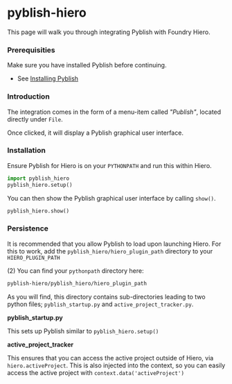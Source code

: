 # pyblish-hiero

This page will walk you through integrating Pyblish with Foundry Hiero.

### Prerequisities

Make sure you have installed Pyblish before continuing.

- See [Installing Pyblish](https://github.com/pyblish/pyblish/wiki/Installation)

### Introduction

The integration comes in the form of a menu-item called *"Publish"*, located directly under `File`.

Once clicked, it will display a Pyblish graphical user interface.

### Installation

Ensure Pyblish for Hiero is on your `PYTHONPATH` and run this within Hiero.

```python
import pyblish_hiero
pyblish_hiero.setup()
```

You can then show the Pyblish graphical user interface by calling `show()`.

```python
pyblish_hiero.show()
```

### Persistence

It is recommended that you allow Pyblish to load upon launching Hiero.
For this to work, add the `pyblish_hiero/hiero_plugin_path` directory to your `HIERO_PLUGIN_PATH`

(2) You can find your `pythonpath` directory here:

```bash
pyblish-hiero/pyblish_hiero/hiero_plugin_path
```

As you will find, this directory contains sub-directories leading to two python files; `pyblish_startup.py` and `active_project_tracker.py`.

**pyblish_startup.py**

This sets up Pyblish similar to `pyblish_hiero.setup()`

**active_project_tracker**

This ensures that you can access the active project outside of Hiero, via `hiero.activeProject`. This is also injected into the context, so you can easily access the active project with `context.data('activeProject')`
